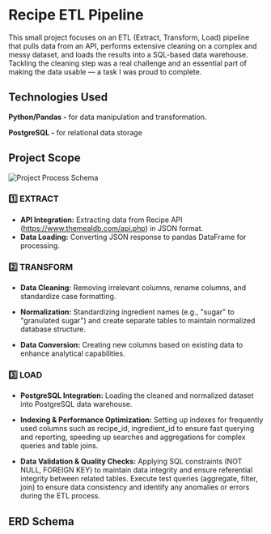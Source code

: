 # Recipe ETL Pipeline
This small project focuses on an ETL (Extract, Transform, Load) pipeline that pulls data from an API, performs extensive cleaning on a complex and messy dataset, and loads the results into a SQL-based data warehouse. Tackling the cleaning step was a real challenge and an essential part of making the data usable — a task I was proud to complete.


## Technologies Used
**Python/Pandas -** for data manipulation and transformation.

**PostgreSQL -** for relational data storage


## Project Scope

![Project Process Schema](https://github.com/user-attachments/assets/5d06e28b-6846-44ea-9ea1-2f59434057f7)

### 1️⃣ EXTRACT

* **API Integration:** Extracting data from Recipe API (https://www.themealdb.com/api.php) in JSON format.
* **Data Loading:** Converting JSON response to pandas DataFrame for processing.


### 2️⃣ TRANSFORM

* **Data Cleaning:** Removing irrelevant columns, rename columns, and standardize case formatting.

* **Normalization:** Standardizing ingredient names (e.g., "sugar" to "granulated sugar") and create separate tables to maintain normalized database structure.

* **Data Conversion:** Creating new columns based on existing data to enhance analytical capabilities.


### 3️⃣ LOAD

* **PostgreSQL Integration:** Loading the cleaned and normalized dataset into PostgreSQL data warehouse.
  
* **Indexing & Performance Optimization:** Setting up indexes for frequently used columns such as recipe_id, ingredient_id to ensure fast querying and reporting, speeding up searches and aggregations for complex queries and table joins.
  
* **Data Validation & Quality Checks:** Applying SQL constraints (NOT NULL, FOREIGN KEY) to maintain data integrity and ensure referential integrity between related tables. Execute test queries (aggregate, filter, join) to ensure data consistency and identify any anomalies or errors during the ETL process.


## ERD Schema

